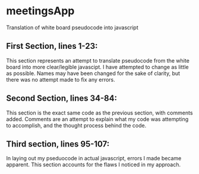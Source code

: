# meetingsApp
Translation of white board pseudocode into javascript

## First Section, lines 1-23:
This section represents an attempt to translate pseudocode from the white board into more clear/legible javascipt. 
I have attempted to change as little as possible. Names may have been changed for the sake of clarity, but there
was no attempt made to fix any errors.

## Second Section, lines 34-84:
This section is the exact same code as the previous section, with comments added. Comments are an attempt to explain
what my code was attempting to accomplish, and the thought process behind the code.

## Third section, lines 95-107:
In laying out my pseduocode in actual javascript, errors I made became apparent. This section accounts for the flaws
I noticed in my approach.